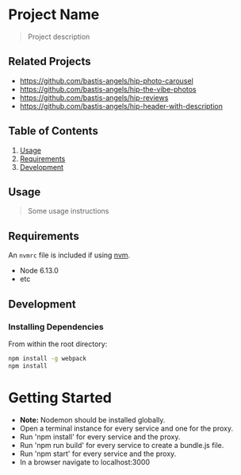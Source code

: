 # Project Name

> Project description

## Related Projects

  - https://github.com/bastis-angels/hip-photo-carousel
  - https://github.com/bastis-angels/hip-the-vibe-photos
  - https://github.com/bastis-angels/hip-reviews
  - https://github.com/bastis-angels/hip-header-with-description

## Table of Contents

1. [Usage](#Usage)
1. [Requirements](#requirements)
1. [Development](#development)

## Usage

> Some usage instructions

## Requirements

An `nvmrc` file is included if using [nvm](https://github.com/creationix/nvm).

- Node 6.13.0
- etc

## Development

### Installing Dependencies

From within the root directory:

```sh
npm install -g webpack
npm install
```

# Getting Started
* __Note:__ Nodemon should be installed globally.
* Open a terminal instance for every service and one for the proxy.
* Run 'npm install' for every service and the proxy.
* Run 'npm run build' for every service to create a bundle.js file.
* Run 'npm start' for every service and the proxy.
* In a browser navigate to localhost:3000